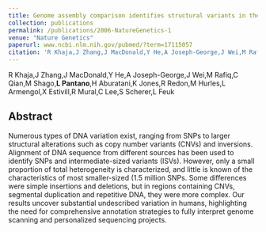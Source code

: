 ```yaml
---
title: Genome assembly comparison identifies structural variants in the human genome.
collection: publications
permalink: /publications/2006-NatureGenetics-1
venue: "Nature Genetics"
paperurl: www.ncbi.nlm.nih.gov/pubmed/?term=17115057
citation: 'R Khaja,J Zhang,J MacDonald,Y He,A Joseph-George,J Wei,M Rafiq,C Qian,M Shago,**L Pantano**,H Aburatani,K Jones,R Redon,M Hurles,L Armengol,X Estivill,R Mural,C Lee,S Scherer,L Feuk (2006) Genome assembly comparison identifies structural variants in the human genome. <i>Nature Genetics</i>'
---
```


R Khaja,J Zhang,J MacDonald,Y He,A Joseph-George,J Wei,M Rafiq,C Qian,M Shago,**L Pantano**,H Aburatani,K Jones,R Redon,M Hurles,L Armengol,X Estivill,R Mural,C Lee,S Scherer,L Feuk
## Abstract
Numerous types of DNA variation exist, ranging from SNPs to larger structural alterations such as copy number variants (CNVs) and inversions. Alignment of DNA sequence from different sources has been used to identify SNPs and intermediate-sized variants (ISVs). However, only a small proportion of total heterogeneity is characterized, and little is known of the characteristics of most smaller-sized (1.5 million SNPs. Some differences were simple insertions and deletions, but in regions containing CNVs, segmental duplication and repetitive DNA, they were more complex. Our results uncover substantial undescribed variation in humans, highlighting the need for comprehensive annotation strategies to fully interpret genome scanning and personalized sequencing projects.
